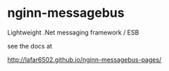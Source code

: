 # nginn-messagebus
Lightweight .Net messaging framework / ESB

see the docs at 

http://lafar6502.github.io/nginn-messagebus-pages/

